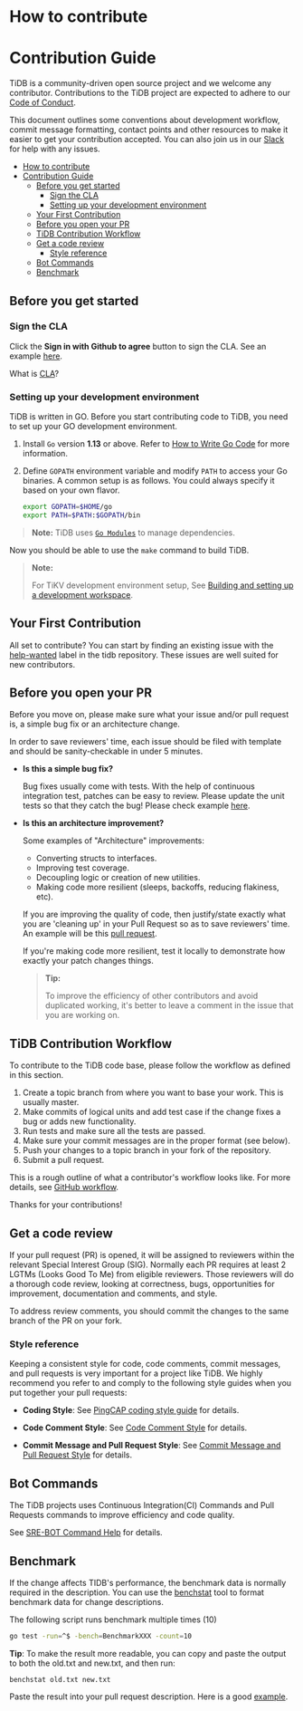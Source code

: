 # How to contribute

# Contribution Guide

TiDB is a community-driven open source project and we welcome any contributor.  Contributions to the TiDB project are expected to adhere to our [Code of Conduct](https://github.com/pingcap/community/blob/master/CODE_OF_CONDUCT.md).

This document outlines some conventions about development workflow, commit message formatting, contact points and other resources to make it easier to get your contribution accepted. You can also join us in our [Slack](https://slack.tidb.io/invite?team=tidb-community&channel=everyone&ref=pingcap) for help with any issues.

<!-- TOC -->

- [How to contribute](#how-to-contribute)
- [Contribution Guide](#contribution-guide)
    - [Before you get started](#before-you-get-started)
        - [Sign the CLA](#sign-the-cla)
        - [Setting up your development environment](#setting-up-your-development-environment)
    - [Your First Contribution](#your-first-contribution)
    - [Before you open your PR](#before-you-open-your-pr)
    - [TiDB Contribution Workflow](#tidb-contribution-workflow)
    - [Get a code review](#get-a-code-review)
        - [Style reference](#style-reference)
    - [Bot Commands](#bot-commands)
    - [Benchmark](#benchmark)

<!-- /TOC -->

## Before you get started

### Sign the CLA

Click the **Sign in with Github to agree** button to sign the CLA. See an example [here](https://cla-assistant.io/pingcap/tidb?pullRequest=16303).

What is [CLA](https://en.wikipedia.org/wiki/Contributor_License_Agreement)?

### Setting up your development environment

TiDB is written in GO. Before you start contributing code to TiDB, you need to
set up your GO development environment.

1. Install `Go` version **1.13** or above. Refer to [How to Write Go Code](http://golang.org/doc/code.html) for more information.
2. Define `GOPATH` environment variable and modify `PATH` to access your Go binaries. A common setup is as follows. You could always specify it based on your own flavor.

    ```sh
    export GOPATH=$HOME/go
    export PATH=$PATH:$GOPATH/bin
    ```

>**Note:** TiDB uses [`Go Modules`](https://github.com/golang/go/wiki/Modules)
to manage dependencies.

Now you should be able to use the `make` command to build TiDB.

> **Note:**
>
>For TiKV development environment setup, See [Building and setting up a development
workspace](https://github.com/tikv/tikv/blob/master/CONTRIBUTING.md#building-and-setting-up-a-development-workspace).

## Your First Contribution

All set to contribute? You can start by finding an existing issue with the
[help-wanted](https://github.com/pingcap/tidb/issues?q=is%3Aissue+is%3Aopen+label%3Astatus%2Fhelp-wanted) label in the tidb repository. These issues are well suited for new contributors.

## Before you open your PR

Before you move on, please make sure what your issue and/or pull request is, a
simple bug fix or an architecture change.

In order to save reviewers' time, each issue should be filed with template and
should be sanity-checkable in under 5 minutes.

- **Is this a simple bug fix?**

    Bug fixes usually come with tests. With the help of continuous integration
    test, patches can be easy to review. Please update the unit tests so that they
    catch the bug! Please check example
    [here](https://github.com/pingcap/tidb/pull/2808).

- **Is this an architecture improvement?**

    Some examples of "Architecture" improvements:

    - Converting structs to interfaces.
    - Improving test coverage.
    - Decoupling logic or creation of new utilities.
    - Making code more resilient (sleeps, backoffs, reducing flakiness, etc).

    If you are improving the quality of code, then justify/state exactly what you
    are 'cleaning up' in your Pull Request so as to save reviewers' time. An
    example will be this [pull request](https://github.com/pingcap/tidb/pull/3113).

    If you're making code more resilient, test it locally to demonstrate how
    exactly your patch changes things.

    > **Tip:**
    >
    >To improve the efficiency of other contributors and avoid
    duplicated working, it's better to leave a comment in the issue that you are
    working on.

## TiDB Contribution Workflow

To contribute to the TiDB code base, please follow the workflow as defined in this section.

1. Create a topic branch from where you want to base your work. This is usually master.
2. Make commits of logical units and add test case if the change fixes a bug or adds new functionality.
3. Run tests and make sure all the tests are passed.
4. Make sure your commit messages are in the proper format (see below).
5. Push your changes to a topic branch in your fork of the repository.
6. Submit a pull request.

This is a rough outline of what a contributor's workflow looks like. For more details, see [GitHub workflow](https://github.com/pingcap/community/blob/master/contributors/workflow.md).

Thanks for your contributions!

## Get a code review

If your pull request (PR) is opened, it will be assigned to reviewers within the relevant Special Interest Group (SIG). Normally each PR requires at least 2 LGTMs (Looks Good To Me) from eligible reviewers. Those reviewers will do a thorough code review, looking at correctness, bugs, opportunities for improvement, documentation and comments,
and style.

To address review comments, you should commit the changes to the same branch of
the PR on your fork.

### Style reference

Keeping a consistent style for code, code comments, commit messages, and pull requests is very important for a project like TiDB. We highly recommend you refer to and comply to the following style guides when you put together your pull requests:

- **Coding Style**: See [PingCAP coding style guide](https://github.com/pingcap/style-guide) for details.

- **Code Comment Style**: See [Code Comment Style](./code-comment-style.md) for details.

- **Commit Message and Pull Request Style**: See [Commit Message and Pull Request Style](./commit-message-pr-style.md) for details.

## Bot Commands

The TiDB projects uses Continuous Integration(CI) Commands and Pull Requests commands to improve efficiency and code quality.

See [SRE-BOT Command Help](https://github.com/pingcap/community/blob/master/contributors/command-help.md) for details.

## Benchmark

If the change affects TIDB's performance, the benchmark data is normally required in the description. You can use the [benchstat](https://godoc.org/golang.org/x/perf/cmd/benchstat) tool to format benchmark data for change descriptions.

The following script runs benchmark multiple times (10)

```bash
go test -run=^$ -bench=BenchmarkXXX -count=10
```

**Tip**: To make the result more readable, you can copy and paste the output to both the old.txt and new.txt, and then run:

```
benchstat old.txt new.txt
```

Paste the result into your pull request description. Here is a good [example](https://github.com/pingcap/tidb/pull/12903#issue-331440170).
